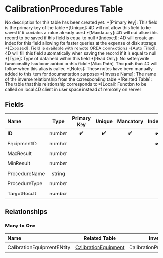﻿# CalibrationProcedures Table
No description for this table has been created yet.
*[Primary Key]: This field is the primary key of the table
*[Unique]: 4D will not allow this field to be saved if it contains a value already used
*[Mandatory]: 4D will not allow this record to be saved if this field is equal to null
*[Indexed]: 4D will create an index for this field allowing for faster queries at the expense of disk storage
*[Exposed]: Field is available with remote ORDA connections
*[Auto Filled]: 4D will fill this field automatically when saving the record if it is equal to null
*[Type]: Type of data held within this field
*[Read Only]: No setter/write functionality has been added to this field
*[Alias Path]: The path that 4D will follow when this alias is called
*[Notes]: These notes have been manually added to this item for documentation purposes
*[Inverse Name]: The name of the inverse relationship from the corresponding table
*[Related Table]: The table that this relationship corresponds to
*[Local]: Function to be called on local 4D client in user space instead of remotely on server
## Fields
|Name|Type|Primary Key|Unique|Mandatory|Indexed|Exposed|Auto Filled|Notes|
|:---|:---:|:---:|:---:|:---:|:---:|:---:|:---:|:---:|
|**ID**|number|✔️|✔️|✔️|✔️|✔️|✔️||
|EquipmentID|number||||✔️|✔️|||
|MaxResult|number|||||✔️|||
|MinResult|number|||||✔️|||
|ProcedureName|string|||||✔️|||
|ProcedureType|number|||||✔️|||
|TargetResult|number|||||✔️|||
## Relationships
### Many to One
|Name|Related Table|Inverse Name|Exposed|Notes|
|:---|:---:|:---:|:---:|:---:|
|CalibrationEquipmentENtity|[CalibrationEquipment](CalibrationEquipment.md)|CalibrationProceduresSelection|✔️||